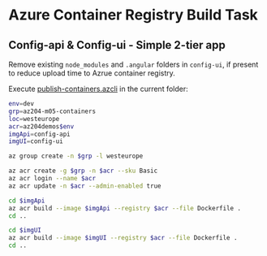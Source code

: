 # Azure Container Registry Build Task

## Config-api & Config-ui - Simple 2-tier app

Remove existing `node_modules` and `.angular` folders in `config-ui`, if present to reduce upload time to Azrue container registry.

Execute [publish-containers.azcli](publish-images.azcli) in the current folder:

```bash
env=dev
grp=az204-m05-containers
loc=westeurope
acr=az204demos$env
imgApi=config-api
imgUI=config-ui

az group create -n $grp -l westeurope

az acr create -g $grp -n $acr --sku Basic
az acr login --name $acr
az acr update -n $acr --admin-enabled true

cd $imgApi
az acr build --image $imgApi --registry $acr --file Dockerfile .
cd ..

cd $imgUI
az acr build --image $imgUI --registry $acr --file Dockerfile .
cd ..
```